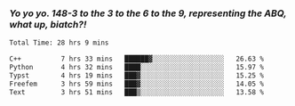 ### ***Yo yo yo. 148-3 to the 3 to the 6 to the 9, representing the ABQ, what up, biatch?!***

<!--START_SECTION:waka-->

```txt
Total Time: 28 hrs 9 mins

C++          7 hrs 33 mins   ██████▓░░░░░░░░░░░░░░░░░░   26.63 %
Python       4 hrs 32 mins   ████░░░░░░░░░░░░░░░░░░░░░   15.97 %
Typst        4 hrs 19 mins   ███▓░░░░░░░░░░░░░░░░░░░░░   15.25 %
Freefem      3 hrs 59 mins   ███▓░░░░░░░░░░░░░░░░░░░░░   14.05 %
Text         3 hrs 51 mins   ███▒░░░░░░░░░░░░░░░░░░░░░   13.58 %
```

<!--END_SECTION:waka-->

<!--
**AJMC2002/AJMC2002** is a ✨ _special_ ✨ repository because its `README.md` (this file) appears on your GitHub profile.

Here are some ideas to get you started:

- 🔭 I’m currently working on ...
- 🌱 I’m currently learning ...
- 👯 I’m looking to collaborate on ...
- 🤔 I’m looking for help with ...
- 💬 Ask me about ...
- 📫 How to reach me: ...
- 😄 Pronouns: ...
- ⚡ Fun fact: ...
-->
